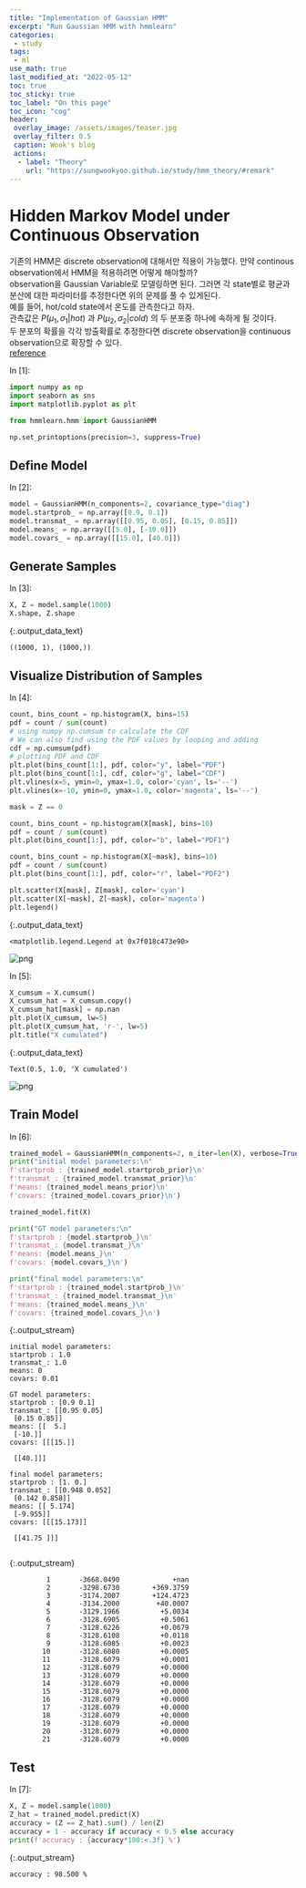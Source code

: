 ```yaml
---
title: "Implementation of Gaussian HMM"
excerpt: "Run Gaussian HMM with hmmlearn"
categories:
 - study
tags:
 - ml
use_math: true
last_modified_at: "2022-05-12"
toc: true
toc_sticky: true
toc_label: "On this page"
toc_icon: "cog"
header:
 overlay_image: /assets/images/teaser.jpg
 overlay_filter: 0.5
 caption: Wook's blog
 actions:
  - label: "Theory"
    url: "https://sungwookyoo.github.io/study/hmm_theory/#remark"
---
```


# Hidden Markov Model under Continuous Observation

기존의 HMM은 discrete observation에 대해서만 적용이 가능했다. 만약 continous observation에서 HMM을 적용하려면 어떻게 해야할까? \
observation을 Gaussian Variable로 모델링하면 된다. 그러면 각 state별로 평균과 분산에 대한 파라미터를 추정한다면 위의 문제를 풀 수 있게된다. \
예를 들어, hot/cold state에서 온도를 관측한다고 하자. \
관측값은 $P(\mu_{1}, \sigma_{1} \vert hot)$ 과 $P(\mu_{2}, \sigma_{2} \vert cold)$ 의 두 분포중 하나에 속하게 될 것이다. \
두 분포의 확률을 각각 방출확률로 추정한다면 discrete observation을 continuous observation으로 확장할 수 있다. \
[reference](https://datascienceschool.net/03%20machine%20learning/20.01%20%ED%9E%88%EB%93%A0%20%EB%A7%88%EC%BD%94%ED%94%84%20%EB%AA%A8%ED%98%95.html)

<div class="prompt input_prompt">
In&nbsp;[1]:
</div>

<div class="input_area" markdown="1">

```python
import numpy as np
import seaborn as sns
import matplotlib.pyplot as plt

from hmmlearn.hmm import GaussianHMM

np.set_printoptions(precision=3, suppress=True)
```

</div>

## Define Model

<div class="prompt input_prompt">
In&nbsp;[2]:
</div>

<div class="input_area" markdown="1">

```python
model = GaussianHMM(n_components=2, covariance_type="diag")
model.startprob_ = np.array([0.9, 0.1])
model.transmat_ = np.array([[0.95, 0.05], [0.15, 0.85]])
model.means_ = np.array([[5.0], [-10.0]])
model.covars_ = np.array([[15.0], [40.0]])
```

</div>

## Generate Samples

<div class="prompt input_prompt">
In&nbsp;[3]:
</div>

<div class="input_area" markdown="1">

```python
X, Z = model.sample(1000)
X.shape, Z.shape
```

</div>




{:.output_data_text}

```
((1000, 1), (1000,))
```



## Visualize Distribution of Samples

<div class="prompt input_prompt">
In&nbsp;[4]:
</div>

<div class="input_area" markdown="1">

```python
count, bins_count = np.histogram(X, bins=15)
pdf = count / sum(count)
# using numpy np.cumsum to calculate the CDF
# We can also find using the PDF values by looping and adding
cdf = np.cumsum(pdf)
# plotting PDF and CDF
plt.plot(bins_count[1:], pdf, color="y", label="PDF")
plt.plot(bins_count[1:], cdf, color="g", label="CDF")
plt.vlines(x=5, ymin=0, ymax=1.0, color='cyan', ls='--')
plt.vlines(x=-10, ymin=0, ymax=1.0, color='magenta', ls='--')

mask = Z == 0

count, bins_count = np.histogram(X[mask], bins=10)
pdf = count / sum(count)
plt.plot(bins_count[1:], pdf, color="b", label="PDF1")

count, bins_count = np.histogram(X[~mask], bins=10)
pdf = count / sum(count)
plt.plot(bins_count[1:], pdf, color="r", label="PDF2")

plt.scatter(X[mask], Z[mask], color='cyan')
plt.scatter(X[~mask], Z[~mask], color='magenta')
plt.legend()
```

</div>




{:.output_data_text}

```
<matplotlib.legend.Legend at 0x7f018c473e90>
```




![png](/assets/images/hmm/gaussian_hmm_files/gaussian_hmm_7_1.png)


<div class="prompt input_prompt">
In&nbsp;[5]:
</div>

<div class="input_area" markdown="1">

```python
X_cumsum = X.cumsum()
X_cumsum_hat = X_cumsum.copy()
X_cumsum_hat[mask] = np.nan
plt.plot(X_cumsum, lw=5)
plt.plot(X_cumsum_hat, 'r-', lw=5)
plt.title("X cumulated")
```

</div>




{:.output_data_text}

```
Text(0.5, 1.0, 'X cumulated')
```




![png](/assets/images/hmm/gaussian_hmm_files/gaussian_hmm_8_1.png)


## Train Model

<div class="prompt input_prompt">
In&nbsp;[6]:
</div>

<div class="input_area" markdown="1">

```python
trained_model = GaussianHMM(n_components=2, n_iter=len(X), verbose=True, tol=1e-10)
print("initial model parameters:\n"
f'startprob : {trained_model.startprob_prior}\n' 
f'transmat_: {trained_model.transmat_prior}\n' 
f'means: {trained_model.means_prior}\n' 
f'covars: {trained_model.covars_prior}\n')

trained_model.fit(X)

print("GT model parameters:\n"
f'startprob : {model.startprob_}\n'
f'transmat_: {model.transmat_}\n' 
f'means: {model.means_}\n' 
f'covars: {model.covars_}\n')

print("final model parameters:\n"
f'startprob : {trained_model.startprob_}\n'
f'transmat_: {trained_model.transmat_}\n' 
f'means: {trained_model.means_}\n' 
f'covars: {trained_model.covars_}\n')
```

</div>

{:.output_stream}

```
initial model parameters:
startprob : 1.0
transmat_: 1.0
means: 0
covars: 0.01

GT model parameters:
startprob : [0.9 0.1]
transmat_: [[0.95 0.05]
 [0.15 0.85]]
means: [[  5.]
 [-10.]]
covars: [[[15.]]

 [[40.]]]

final model parameters:
startprob : [1. 0.]
transmat_: [[0.948 0.052]
 [0.142 0.858]]
means: [[ 5.174]
 [-9.955]]
covars: [[[15.173]]

 [[41.75 ]]]


```

{:.output_stream}

```
         1       -3668.0490             +nan
         2       -3298.6730        +369.3759
         3       -3174.2007        +124.4723
         4       -3134.2000         +40.0007
         5       -3129.1966          +5.0034
         6       -3128.6905          +0.5061
         7       -3128.6226          +0.0679
         8       -3128.6108          +0.0118
         9       -3128.6085          +0.0023
        10       -3128.6080          +0.0005
        11       -3128.6079          +0.0001
        12       -3128.6079          +0.0000
        13       -3128.6079          +0.0000
        14       -3128.6079          +0.0000
        15       -3128.6079          +0.0000
        16       -3128.6079          +0.0000
        17       -3128.6079          +0.0000
        18       -3128.6079          +0.0000
        19       -3128.6079          +0.0000
        20       -3128.6079          +0.0000
        21       -3128.6079          +0.0000

```

## Test

<div class="prompt input_prompt">
In&nbsp;[7]:
</div>

<div class="input_area" markdown="1">

```python
X, Z = model.sample(1000)
Z_hat = trained_model.predict(X)
accuracy = (Z == Z_hat).sum() / len(Z)
accuracy = 1 - accuracy if accuracy < 0.5 else accuracy
print(f'accuracy : {accuracy*100:<.3f} %')
```

</div>

{:.output_stream}

```
accuracy : 98.500 %

```
